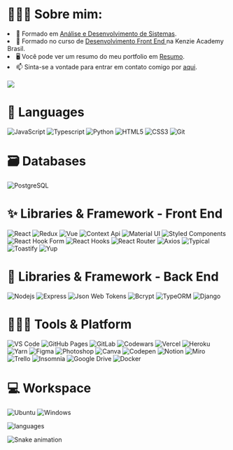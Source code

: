 # 👨🏻‍💻&nbsp;Sobre mim:

<li>📖 Formado em <a href="https://drive.google.com/file/d/1X5NQyIvK-J3mIT_iNTPmbwB4VcCtIFPJ/view?usp=sharing" rel="noopener">Análise e Desenvolvimento de Sistemas</a>.</li>

<li>📘 Formado no curso de <a href="https://drive.google.com/file/d/1539OjFa1wqg-ABlAFm84gWHEI2Hl5MyC/view?usp=sharing" rel="noopener">Desenvolvimento Front End </a> na Kenzie Academy Brasil.</li>

<li>🖥 Você pode ver um resumo do meu portfolio em <a href="https://maicel-junior-portfolio.vercel.app/" rel="noopener">Resumo</a>.</li>

<li>📫 Sinta-se a vontade para entrar em contato comigo por <a href="https://www.linkedin.com/in/maiceljunior/" rel="noopener">aqui</a>.</li>

<br/>
<img src="https://maicel-junior-portfolio.vercel.app/static/media/working.30ba7d48139fbe68f405.gif" />

# 🚀 Languages

![JavaScript](https://img.shields.io/badge/JavaScript-323330?style=for-the-badge&logo=javascript&logoColor=F7DF1E)
![Typescript](https://img.shields.io/badge/Typescript-0081CB?style=for-the-badge&logo=typescript&logoColor=white)
![Python](https://img.shields.io/badge/Python-black?style=for-the-badge&logo=python&logoColor=white)
![HTML5](https://img.shields.io/badge/HTML5-E34F26?style=for-the-badge&logo=html5&logoColor=white)
![CSS3](https://img.shields.io/badge/CSS3-1572B6?style=for-the-badge&logo=css3&logoColor=white)
![Git](https://img.shields.io/badge/Git-F05032?style=for-the-badge&logo=git&logoColor=white)

# 🗃 Databases

![PostgreSQL](https://img.shields.io/badge/PostgreSQL-black?style=for-the-badge&logo=postgresql&logoColor=white)

# ✨ Libraries & Framework - Front End

![React](https://img.shields.io/badge/React-20232A?style=for-the-badge&logo=react&logoColor=61DAFB)
![Redux](https://img.shields.io/badge/Redux-27338e?style=for-the-badge&logo=redux&logoColor=white)
![Vue](https://img.shields.io/badge/Vue-red?style=for-the-badge&logo=npm&logoColor=white)
![Context Api](https://img.shields.io/badge/Context--Api-563D7C?style=for-the-badge&logo=react&logoColor=black)
![Material UI](https://img.shields.io/badge/Material--UI-0081CB?style=for-the-badge&logo=mui&logoColor=white)
![Styled Components](https://img.shields.io/badge/Styled--Components-444?style=for-the-badge&logo=styled-components&logoColor=white)
![React Hook Form](https://img.shields.io/badge/React--Hook--Form-gold?style=for-the-badge&logo=react&logoColor=black)
![React Hooks](https://img.shields.io/badge/React--Hooks-red?style=for-the-badge&logo=react&logoColor=white)
![React Router](https://img.shields.io/badge/React_Router-CA4245?style=for-the-badge&logo=react-router&logoColor=white)
![Axios](https://img.shields.io/badge/Axios-black?style=for-the-badge&logo=react&logoColor=white)
![Typical](https://img.shields.io/badge/Typical-352341?style=for-the-badge&logo=npm&logoColor=black)
![Toastify](https://img.shields.io/badge/Toastify-352341?style=for-the-badge&logo=react&logoColor=white)
![Yup](https://img.shields.io/badge/Yup-purple?style=for-the-badge&logo=npm&logoColor=white)

# 🧱 Libraries & Framework - Back End

![Nodejs](https://img.shields.io/badge/Node.js-339933?style=for-the-badge&logo=nodedotjs&logoColor=white)
![Express](https://img.shields.io/badge/express-000?style=for-the-badge&logo=express&logoColor=white)
![Json Web Tokens](https://img.shields.io/badge/json%20web%20tokens-323330?style=for-the-badge&logo=json-web-tokens&logoColor=pink)
![Bcrypt](https://img.shields.io/badge/Bcrypt-%23323330.svg?style=for-the-badge&logo=nodedotjs&logoColor=%23F7DF1E)
![TypeORM](https://img.shields.io/badge/TypeORM-red?style=for-the-badge&logo=typeorm&logoColor=%23F7DF1E)
![Django](https://img.shields.io/badge/django-blue?style=for-the-badge&logo=django&logoColor=%23F7DF1E)

# 🧑🏻‍💻 Tools & Platform

![VS Code](https://img.shields.io/badge/Visual_Studio_Code-0078D4?style=for-the-badge&logo=visual%20studio%20code&logoColor=white)
![GitHub Pages](https://img.shields.io/badge/GitHub_Pages-100000?style=for-the-badge&logo=github&logoColor=white)
![GitLab](https://img.shields.io/badge/GitLab-333333?style=for-the-badge&logo=gitlab&logoColor=white)
![Codewars](https://img.shields.io/badge/Codewars-B1361E?style=for-the-badge&logo=Codewars&logoColor=white)
![Vercel](https://img.shields.io/badge/Vercel-444?style=for-the-badge&logo=vercel&logoColor=white)
![Heroku](https://img.shields.io/badge/Heroku-black?style=for-the-badge&logo=heroku&logoColor=white)
![Yarn](https://img.shields.io/badge/Yarn-purple.svg?&style=for-the-badge&logo=yarn&logoColor=white)
![Figma](https://img.shields.io/badge/Figma-F24E1E?style=for-the-badge&logo=figma&logoColor=white)
![Photoshop](https://img.shields.io/badge/Photoshop-blue?style=for-the-badge&logo=adobe-photoshop&logoColor=white)
![Canva](https://img.shields.io/badge/Canva-5a35ea.svg?&style=for-the-badge&logo=Canva&logoColor=white)
![Codepen](https://img.shields.io/badge/Codepen-green.svg?&style=for-the-badge&logo=codepen&logoColor=white)
![Notion](https://img.shields.io/badge/Notion-black.svg?&style=for-the-badge&logo=notion&logoColor=white)
![Miro](https://img.shields.io/badge/Miro-blue.svg?&style=for-the-badge&logo=miro&logoColor=white)
![Trello](https://img.shields.io/badge/Trello-red.svg?&style=for-the-badge&logo=trello&logoColor=white)
![Insomnia](https://img.shields.io/badge/Insomnia-560e7c.svg?&style=for-the-badge&logo=insomnia&logoColor=white)
![Google Drive](https://img.shields.io/badge/Google%20Drive-4285F4?style=for-the-badge&logo=googledrive&logoColor=white)
![Docker](https://img.shields.io/badge/docker-black?style=for-the-badge&logo=docker&logoColor=white)

# 💻 Workspace

![Ubuntu](https://img.shields.io/badge/Ubuntu-E95420?style=for-the-badge&logo=ubuntu&logoColor=white)
![Windows](https://img.shields.io/badge/Windows-0078D6?style=for-the-badge&logo=windows&logoColor=white)

  <img alt="languages" src="https://github-readme-stats.vercel.app/api/top-langs/?username=maiceljunior&layout=compact&hide_border=true&theme=great-gatsby" />
</div>

![Snake animation](https://github.com/maiceljunior/maiceljunior/blob/output/github-contribution-grid-snake.svg)
